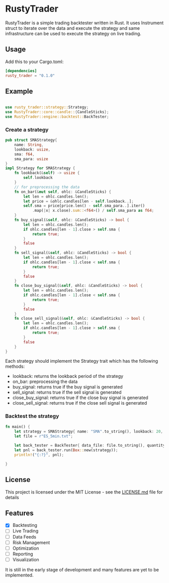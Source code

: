 # RustyTrader
RustyTrader is a simple trading backtester written in Rust.
It uses Instrument struct to iterate over the data and execute the strategy and same infrastructure can be used to
execute the strategy on live trading.
## Usage
Add this to your Cargo.toml:
```toml
[dependencies]
rusty_trader = "0.1.0"
```
## Example
```rust

use rusty_trader::strategy::Strategy;
use RustyTrader::core::candle::{CandleSticks};
use RustyTrader::engine::backtest::BackTester;
```
### Create a strategy
```rust
pub struct SMAStrategy{
    name: String,
    lookback: usize,
    sma: f64,
    sma_para: usize
}
impl Strategy for SMAStrategy {
    fn lookback(&self) -> usize {
        self.lookback
    }
    // for preprocessing the data
    fn on_bar(&mut self, ohlc: &CandleSticks) {
        let len = ohlc.candles.len();
        let price = &ohlc.candles[len - self.lookback..];
        self.sma = price[price.len() - self.sma_para..].iter()
            .map(|x| x.close).sum::<f64>() / self.sma_para as f64;
    }
    fn buy_signal(&self, ohlc: &CandleSticks) -> bool {
        let len = ohlc.candles.len();
        if ohlc.candles[len - 1].close > self.sma {
            return true;
        }
        false
    }
    fn sell_signal(&self, ohlc: &CandleSticks) -> bool {
        let len = ohlc.candles.len();
        if ohlc.candles[len - 1].close < self.sma {
            return true;
        }
        false
    }
    fn close_buy_signal(&self, ohlc: &CandleSticks) -> bool {
        let len = ohlc.candles.len();
        if ohlc.candles[len - 1].close < self.sma {
            return true;
        }
        false
    }
    fn close_sell_signal(&self, ohlc: &CandleSticks) -> bool {
        let len = ohlc.candles.len();
        if ohlc.candles[len - 1].close > self.sma {
            return true;
        }
        false
    }
}
```
Each strategy should implement the Strategy trait which has the following methods:
- lookback: returns the lookback period of the strategy
- on_bar: preprocessing the data
- buy_signal: returns true if the buy signal is generated
- sell_signal: returns true if the sell signal is generated
- close_buy_signal: returns true if the close buy signal is generated
- close_sell_signal: returns true if the close sell signal is generated

### Backtest the strategy
```rust
fn main() {
    let strategy = SMAStrategy{ name: "SMA".to_string(), lookback: 20, sma: 0.0, sma_para: 5 };
    let file = r"ES_5min.txt";
    
    let back_tester = BackTester{ data_file: file.to_string(), quantity: 1, commission: 0.0008, stop_loss: 0.99, take_profit: 1.03 };
    let pnl = back_tester.run(Box::new(strategy));
    println!("{:?}", pnl);

}
```
## License
This project is licensed under the MIT License - see the [LICENSE.md](LICENSE.md) file for details

## Features
- [x] Backtesting
- [ ] Live Trading
- [ ] Data Feeds
- [ ] Risk Management
- [ ] Optimization
- [ ] Reporting
- [ ] Visualization

It is still in the early stage of development and many features are yet to be implemented.
